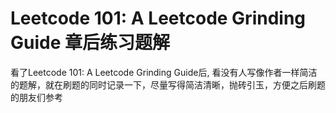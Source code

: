 # Leetcode 101: A Leetcode Grinding Guide 章后练习题解
看了Leetcode 101: A Leetcode Grinding Guide后, 看没有人写像作者一样简洁的题解，就在刷题的同时记录一下，尽量写得简洁清晰，抛砖引玉，方便之后刷题的朋友们参考
